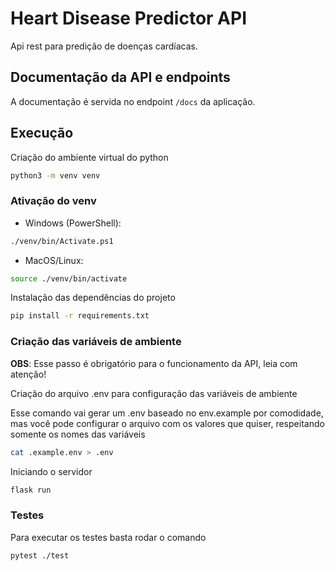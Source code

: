 # Heart Disease Predictor API

Api rest para predição de doenças cardíacas.

## Documentação da API e endpoints

A documentação é servida no endpoint `/docs` da aplicação.

## Execução

Criação do ambiente virtual do python

```sh
python3 -m venv venv
```

### Ativação do venv

- Windows (PowerShell):

```sh
./venv/bin/Activate.ps1
```

- MacOS/Linux:

```sh
source ./venv/bin/activate
```

Instalação das dependências do projeto

```sh
pip install -r requirements.txt
```

### Criação das variáveis de ambiente

**OBS**: Esse passo é obrigatório para o funcionamento da API, leia com atenção!

Criação do arquivo .env para configuração das variáveis de ambiente

Esse comando vai gerar um .env baseado no env.example por comodidade, mas você pode configurar o arquivo com os valores que quiser, respeitando somente os nomes das variáveis

```sh
cat .example.env > .env
```

Iniciando o servidor

```sh
flask run
```

### Testes

Para executar os testes basta rodar o comando

```sh
pytest ./test
```